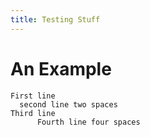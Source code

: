 ```yaml
---
title: Testing Stuff
---
```


# An Example

```
First line
  second line two spaces
Third line
      Fourth line four spaces
```
